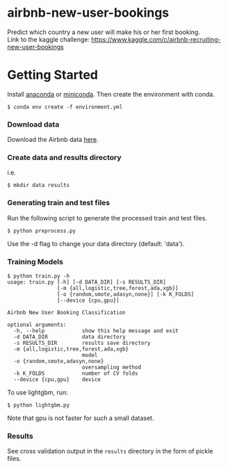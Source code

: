 # airbnb-new-user-bookings
Predict which country a new user will make his or her first booking. \
Link to the kaggle challenge: https://www.kaggle.com/c/airbnb-recruiting-new-user-bookings

# Getting Started
Install [anaconda](https://www.continuum.io/downloads) or [miniconda](https://conda.io/miniconda.html).
Then create the environment with conda.
```
$ conda env create -f environment.yml
```
### Download data
Download the Airbnb data [here](https://www.kaggle.com/c/airbnb-recruiting-new-user-bookings/data).
### Create data and results directory
i.e. 
```
$ mkdir data results
```
### Generating train and test files
Run the following script to generate the processed train and test files.
```
$ python preprocess.py
```
Use the -d flag to change your data directory (default: 'data').
### Training Models
```
$ python train.py -h
usage: train.py [-h] [-d DATA_DIR] [-s RESULTS_DIR]
                [-m {all,logistic,tree,forest,ada,xgb}]
                [-o {random,smote,adasyn,none}] [-k K_FOLDS]
                [--device {cpu,gpu}]

Airbnb New User Booking Classification

optional arguments:
  -h, --help            show this help message and exit
  -d DATA_DIR           data directory
  -s RESULTS_DIR        results save directory
  -m {all,logistic,tree,forest,ada,xgb}
                        model
  -o {random,smote,adasyn,none}
                        oversampling method
  -k K_FOLDS            number of CV folds
  --device {cpu,gpu}    device
```
To use lightgbm, run:
```
$ python lightgbm.py
```
Note that gpu is not faster for such a small dataset.

### Results
See cross validation output in the ```results``` directory in the form of pickle files.
